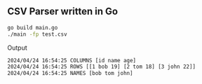 ## CSV Parser written in Go

```bash
go build main.go
./main -fp test.csv
```

Output
```bash
2024/04/24 16:54:25 COLUMNS [id name age]
2024/04/24 16:54:25 ROWS [[1 bob 19] [2 tom 18] [3 john 22]]
2024/04/24 16:54:25 NAMES [bob tom john]
```
